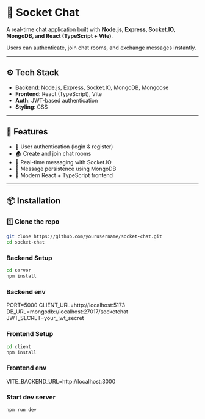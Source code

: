 # 🚀 Socket Chat  
A real-time chat application built with **Node.js, Express, Socket.IO, MongoDB, and React (TypeScript + Vite)**.  

Users can authenticate, join chat rooms, and exchange messages instantly.

---

## ⚙️ Tech Stack  

- **Backend**: Node.js, Express, Socket.IO, MongoDB, Mongoose  
- **Frontend**: React (TypeScript), Vite  
- **Auth**: JWT-based authentication  
- **Styling**: CSS  

---

## 🔑 Features  

- 🔐 User authentication (login & register)  
- 🏠 Create and join chat rooms  
- 💬 Real-time messaging with Socket.IO  
- 📜 Message persistence using MongoDB  
- 🎨 Modern React + TypeScript frontend  

---

## 📦 Installation  

### 1️⃣ Clone the repo  
```bash
git clone https://github.com/yourusername/socket-chat.git
cd socket-chat
```

### Backend Setup
```bash
cd server
npm install
```
### Backend env
PORT=5000
CLIENT_URL=http://localhost:5173
DB_URL=mongodb://localhost:27017/socketchat
JWT_SECRET=your_jwt_secret

### Frontend Setup
```bash
cd client
npm install
```
### Frontend env
VITE_BACKEND_URL=http://localhost:3000

### Start dev server
```bash
npm run dev
```
